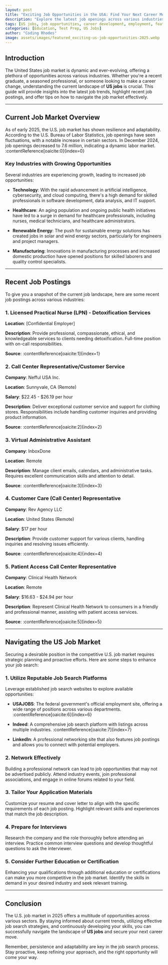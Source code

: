 ```yaml
---
layout: post
title: "Exciting Job Opportunities in the USA: Find Your Next Career Move Today!"
description: "Explore the latest job openings across various industries in the USA. Discover how to navigate the US jobs market and secure your next career opportunity."
tags: [US jobs, job opportunities, career development, employment, featured]
categories: [Education, Test Prep, US Jobs]
author: "Coding Rhodes"
image: assets/images/featured_exciting-us-job-opportunities-2025.webp
---
```


## Introduction

The United States job market is dynamic and ever-evolving, offering a plethora of opportunities across various industries. Whether you're a recent graduate, a seasoned professional, or someone looking to make a career change, understanding the current landscape of **US jobs** is crucial. This guide will provide insights into the latest job trends, highlight recent job postings, and offer tips on how to navigate the job market effectively.

---

## Current Job Market Overview

As of early 2025, the U.S. job market has shown resilience and adaptability. According to the U.S. Bureau of Labor Statistics, job openings have seen fluctuations, with a notable increase in certain sectors. In December 2024, job openings decreased to 7.6 million, indicating a dynamic labor market. :contentReference[oaicite:0]{index=0}

### Key Industries with Growing Opportunities

Several industries are experiencing growth, leading to increased job opportunities:

- **Technology**: With the rapid advancement in artificial intelligence, cybersecurity, and cloud computing, there's a high demand for skilled professionals in software development, data analysis, and IT support.

- **Healthcare**: An aging population and ongoing public health initiatives have led to a surge in demand for healthcare professionals, including nurses, medical technicians, and healthcare administrators.

- **Renewable Energy**: The push for sustainable energy solutions has created jobs in solar and wind energy sectors, particularly for engineers and project managers.

- **Manufacturing**: Innovations in manufacturing processes and increased domestic production have opened positions for skilled laborers and quality control specialists.

---

## Recent Job Postings

To give you a snapshot of the current job landscape, here are some recent job postings across various industries:

### 1. **Licensed Practical Nurse (LPN) - Detoxification Services**

**Location**: [Confidential Employer]

**Description**: Provide professional, compassionate, ethical, and knowledgeable services to clients needing detoxification. Full-time position with on-call responsibilities.

**Source**: :contentReference[oaicite:1]{index=1}

### 2. **Call Center Representative/Customer Service**

**Company**: Nefful USA Inc.

**Location**: Sunnyvale, CA (Remote)

**Salary**: $22.45 - $26.19 per hour

**Description**: Deliver exceptional customer service and support for clothing stores. Responsibilities include handling customer inquiries and providing product information.

**Source**: :contentReference[oaicite:2]{index=2}

### 3. **Virtual Administrative Assistant**

**Company**: InboxDone

**Location**: Remote

**Description**: Manage client emails, calendars, and administrative tasks. Requires excellent communication skills and attention to detail.

**Source**: :contentReference[oaicite:3]{index=3}

### 4. **Customer Care (Call Center) Representative**

**Company**: Rev Agency LLC

**Location**: United States (Remote)

**Salary**: $17 per hour

**Description**: Provide customer support for various clients, handling inquiries and resolving issues efficiently.

**Source**: :contentReference[oaicite:4]{index=4}

### 5. **Patient Access Call Center Representative**

**Company**: Clinical Health Network

**Location**: Remote

**Salary**: $16.63 - $24.94 per hour

**Description**: Represent Clinical Health Network to consumers in a friendly and professional manner, assisting with patient access services.

**Source**: :contentReference[oaicite:5]{index=5}

---

## Navigating the US Job Market

Securing a desirable position in the competitive U.S. job market requires strategic planning and proactive efforts. Here are some steps to enhance your job search:

### 1. **Utilize Reputable Job Search Platforms**

Leverage established job search websites to explore available opportunities:

- **USAJOBS**: The federal government's official employment site, offering a wide range of positions across various departments. :contentReference[oaicite:6]{index=6}

- **Indeed**: A comprehensive job search platform with listings across multiple industries. :contentReference[oaicite:7]{index=7}

- **LinkedIn**: A professional networking site that also features job postings and allows you to connect with potential employers.

### 2. **Network Effectively**

Building a professional network can lead to job opportunities that may not be advertised publicly. Attend industry events, join professional associations, and engage in online forums related to your field.

### 3. **Tailor Your Application Materials**

Customize your resume and cover letter to align with the specific requirements of each job posting. Highlight relevant skills and experiences that match the job description.

### 4. **Prepare for Interviews**

Research the company and the role thoroughly before attending an interview. Practice common interview questions and develop thoughtful questions to ask the interviewer.

### 5. **Consider Further Education or Certification**

Enhancing your qualifications through additional education or certifications can make you more competitive in the job market. Identify the skills in demand in your desired industry and seek relevant training.

---

## Conclusion

The U.S. job market in 2025 offers a multitude of opportunities across various sectors. By staying informed about current trends, utilizing effective job search strategies, and continuously developing your skills, you can successfully navigate the landscape of **US jobs** and secure your next career move.

Remember, persistence and adaptability are key in the job search process. Stay proactive, keep refining your approach, and the right opportunity will come your way.

